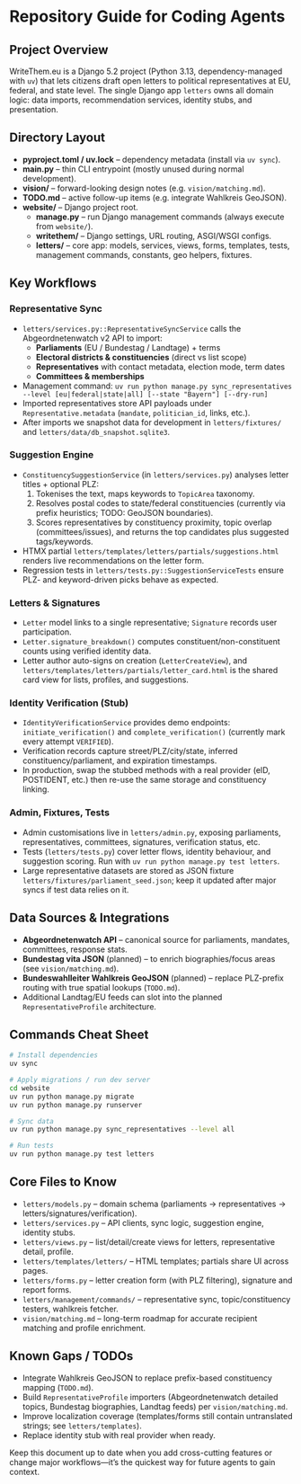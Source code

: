 # Repository Guide for Coding Agents

## Project Overview
WriteThem.eu is a Django 5.2 project (Python 3.13, dependency-managed with `uv`) that lets citizens draft open letters to political representatives at EU, federal, and state level. The single Django app `letters` owns all domain logic: data imports, recommendation services, identity stubs, and presentation.

## Directory Layout
- **pyproject.toml / uv.lock** – dependency metadata (install via `uv sync`).
- **main.py** – thin CLI entrypoint (mostly unused during normal development).
- **vision/** – forward-looking design notes (e.g. `vision/matching.md`).
- **TODO.md** – active follow-up items (e.g. integrate Wahlkreis GeoJSON).
- **website/** – Django project root.
  - **manage.py** – run Django management commands (always execute from `website/`).
  - **writethem/** – Django settings, URL routing, ASGI/WSGI configs.
  - **letters/** – core app: models, services, views, forms, templates, tests, management commands, constants, geo helpers, fixtures.

## Key Workflows
### Representative Sync
- `letters/services.py::RepresentativeSyncService` calls the Abgeordnetenwatch v2 API to import:
  - **Parliaments** (EU / Bundestag / Landtage) + terms
  - **Electoral districts & constituencies** (direct vs list scope)
  - **Representatives** with contact metadata, election mode, term dates
  - **Committees & memberships**
- Management command: `uv run python manage.py sync_representatives --level [eu|federal|state|all] [--state "Bayern"] [--dry-run]`
- Imported representatives store API payloads under `Representative.metadata` (`mandate`, `politician_id`, links, etc.).
- After imports we snapshot data for development in `letters/fixtures/` and `letters/data/db_snapshot.sqlite3`.

### Suggestion Engine
- `ConstituencySuggestionService` (in `letters/services.py`) analyses letter titles + optional PLZ:
  1. Tokenises the text, maps keywords to `TopicArea` taxonomy.
  2. Resolves postal codes to state/federal constituencies (currently via prefix heuristics; TODO: GeoJSON boundaries).
  3. Scores representatives by constituency proximity, topic overlap (committees/issues), and returns the top candidates plus suggested tags/keywords.
- HTMX partial `letters/templates/letters/partials/suggestions.html` renders live recommendations on the letter form.
- Regression tests in `letters/tests.py::SuggestionServiceTests` ensure PLZ- and keyword-driven picks behave as expected.

### Letters & Signatures
- `Letter` model links to a single representative; `Signature` records user participation.
- `Letter.signature_breakdown()` computes constituent/non-constituent counts using verified identity data.
- Letter author auto-signs on creation (`LetterCreateView`), and `letters/templates/letters/partials/letter_card.html` is the shared card view for lists, profiles, and suggestions.

### Identity Verification (Stub)
- `IdentityVerificationService` provides demo endpoints: `initiate_verification()` and `complete_verification()` (currently mark every attempt `VERIFIED`).
- Verification records capture street/PLZ/city/state, inferred constituency/parliament, and expiration timestamps.
- In production, swap the stubbed methods with a real provider (eID, POSTIDENT, etc.) then re-use the same storage and constituency linking.

### Admin, Fixtures, Tests
- Admin customisations live in `letters/admin.py`, exposing parliaments, representatives, committees, signatures, verification status, etc.
- Tests (`letters/tests.py`) cover letter flows, identity behaviour, and suggestion scoring. Run with `uv run python manage.py test letters`.
- Large representative datasets are stored as JSON fixture `letters/fixtures/parliament_seed.json`; keep it updated after major syncs if test data relies on it.

## Data Sources & Integrations
- **Abgeordnetenwatch API** – canonical source for parliaments, mandates, committees, response stats.
- **Bundestag vita JSON** (planned) – to enrich biographies/focus areas (see `vision/matching.md`).
- **Bundeswahlleiter Wahlkreis GeoJSON** (planned) – replace PLZ-prefix routing with true spatial lookups (`TODO.md`).
- Additional Landtag/EU feeds can slot into the planned `RepresentativeProfile` architecture.

## Commands Cheat Sheet
```bash
# Install dependencies
uv sync

# Apply migrations / run dev server
cd website
uv run python manage.py migrate
uv run python manage.py runserver

# Sync data
uv run python manage.py sync_representatives --level all

# Run tests
uv run python manage.py test letters
```

## Core Files to Know
- `letters/models.py` – domain schema (parliaments → representatives → letters/signatures/verification).
- `letters/services.py` – API clients, sync logic, suggestion engine, identity stubs.
- `letters/views.py` – list/detail/create views for letters, representative detail, profile.
- `letters/templates/letters/` – HTML templates; partials share UI across pages.
- `letters/forms.py` – letter creation form (with PLZ filtering), signature and report forms.
- `letters/management/commands/` – representative sync, topic/constituency testers, wahlkreis fetcher.
- `vision/matching.md` – long-term roadmap for accurate recipient matching and profile enrichment.

## Known Gaps / TODOs
- Integrate Wahlkreis GeoJSON to replace prefix-based constituency mapping (`TODO.md`).
- Build `RepresentativeProfile` importers (Abgeordnetenwatch detailed topics, Bundestag biographies, Landtag feeds) per `vision/matching.md`.
- Improve localization coverage (templates/forms still contain untranslated strings; see `letters/templates`).
- Replace identity stub with real provider when ready.

Keep this document up to date when you add cross-cutting features or change major workflows—it’s the quickest way for future agents to gain context.
